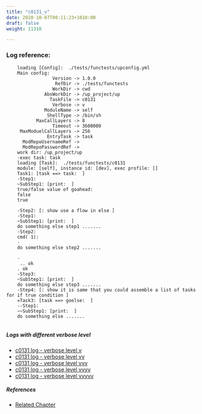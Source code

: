 ```yaml
---
title: "c0131_v"
date: 2020-10-07T00:11:23+1010:00
draft: false
weight: 11310

---
```


### Log reference: <no value>

```
    loading [Config]:  ./tests/functests/upconfig.yml
    Main config:
                 Version -> 1.0.0
                  RefDir -> ./tests/functests
                 WorkDir -> cwd
              AbsWorkDir -> /up_project/up
                TaskFile -> c0131
                 Verbose -> v
              ModuleName -> self
               ShellType -> /bin/sh
           MaxCallLayers -> 8
                 Timeout -> 3600000
     MaxModuelCallLayers -> 256
               EntryTask -> task
      ModRepoUsernameRef -> 
      ModRepoPasswordRef -> 
    work dir: /up_project/up
    -exec task: task
    loading [Task]:  ./tests/functests/c0131
    module: [self], instance id: [dev], exec profile: []
    Task1: [task ==> task:  ]
    -Step1:
    ~SubStep1: [print:  ]
    true/false value of goahead:
    false
    true
    
    -Step2: [: show use a flow in else ]
    -Step1:
    ~SubStep1: [print:  ]
    do something else step1 .......
    -Step2:
    cmd( 1):
    -
    do something else step2 .......
    
    -
     .. ok
    . ok
    -Step3:
    ~SubStep1: [print:  ]
    do something else step3 .......
    -Step4: [: show it is same that you could assemble a list of tasks for if true condition ]
    =Task3: [task ==> goelse:  ]
    --Step1:
    ~~SubStep1: [print:  ]
    do something else .......
    
```

##### Logs with different verbose level
* [c0131 log - verbose level v](../../logs/c0131_v)
* [c0131 log - verbose level vv](../../logs/c0131_vv)
* [c0131 log - verbose level vvv](../../logs/c0131_vvv)
* [c0131 log - verbose level vvvv](../../logs/c0131_vvvv)
* [c0131 log - verbose level vvvvv](../../logs/c0131_vvvvv)

##### References
* [Related Chapter](../../flow-controll/c0131)
